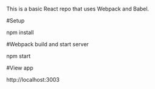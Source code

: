 This is a basic React repo that uses Webpack and Babel.

#Setup

npm install

#Webpack build and start server

npm start

#View app

http://localhost:3003
